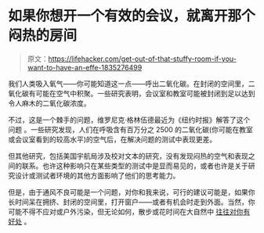 # 如果你想开一个有效的会议，就离开那个闷热的房间

> 原文：<https://lifehacker.com/get-out-of-that-stuffy-room-if-you-want-to-have-an-effe-1835276499>

我们人类吸入氧气——你可能知道这一点——呼出二氧化碳。在封闭的空间里，二氧化碳有可能在空气中积聚。一些研究表明，会议室和教室可能被封闭到足以达到令人麻木的二氧化碳浓度。



不过，这是一个棘手的问题，维罗尼克·格林伍德最近为《纽约时报》解答了这个问题 。一些研究发现，人们在呼吸含有百万分之 2500 的二氧化碳(你可能在教室或会议室看到的较高水平)的空气后，在解决问题的测试中表现更差。

但其他研究，包括美国宇航局涉及校对文本的研究，没有发现闷热的空气和表现之间的联系。也许这种影响只在某些类型的测试中是显而易见的，或者也许是关于研究设计或测试者环境的其他方面影响了他们的思考能力。

但是，由于通风不良可能是一个问题，对你和我来说，可行的建议可能是，如果你长时间呆在拥挤、封闭的空间里，打开窗户——或者有机会时走到外面。当然，你可能不得不应对或户外污染，但无论如何，散步或花时间在大自然中 [往往对你有好处](https://lifehacker.com/i-went-forest-bathing-in-central-park-and-it-didn-t-fee-1797481392) 。